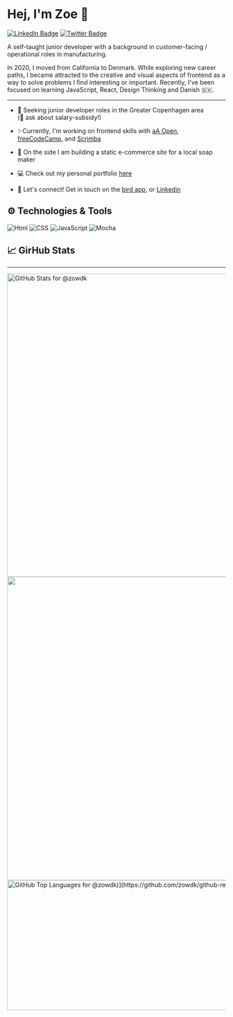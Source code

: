 # Hej, I'm Zoe 👋

[![LinkedIn Badge](https://img.shields.io/badge/LinkedIn-Profile-0077B5?style=flat&logo=linkedin&logoColor=white&color=0D76A8)](https://www.linkedin.com/in/zoemolivier)
[![Twitter Badge](https://img.shields.io/badge/Twitter-Profile-1DA1F2?style=flat&logo=twitter&logoColor=white&color=1CA2F1)](https://twitter.com/zowdk)

A self-taught junior developer with a background in customer-facing / operational roles in manufacturing.

In 2020, I moved from California to Denmark. While exploring new career paths, I became attracted to the creative and visual aspects of frontend as a way to solve problems I find interesting or important. Recently, I've been focused on learning JavaScript, React, Design Thinking and Danish 🇩🇰. 
_________________________________________

- 🚀 Seeking junior developer roles in the Greater Copenhagen area <br>
(💬 ask about salary-subsidy!) 

- ✨Currently, I'm working on frontend skills with [aA Open](https://www.appacademy.io/course/app-academy-open), [freeCodeCamp](https://www.freecodecamp.org/), and [Scrimba](https://scrimba.com/)
- 🛁 On the side I am building a static e-commerce site for a local soap maker

- 💻 Check out my personal portfolio [here](http://zow.dk/)
- 🔗 Let's connect! Get in touch on the [bird app](https://twitter.com/zowdk), or [Linkedin](https://www.linkedin.com/in/zoemolivier)


## ⚙️ Technologies & Tools
<!-- Awesome badges from https://dev.to/envoy_/150-badges-for-github-pnk -->


![Html](https://img.shields.io/badge/HTML5-E34F26?style=for-the-badge&logo=html5&logoColor=white)
![CSS](https://img.shields.io/badge/CSS3-1572B6?style=for-the-badge&logo=css3&logoColor=white)
![JavaScript](https://img.shields.io/badge/JavaScript-F7DF1E?style=for-the-badge&logo=javascript&logoColor=black)
![Mocha](https://img.shields.io/badge/mocha.js-323330?style=for-the-badge&logo=mocha&logoColor=Brown)


## 📈 GirHub Stats
<!-- GitHub Stats by github-readme-stats.vercel.app -->
_________________________________________

<img src="https://github-readme-stats.vercel.app/api?username=zowdk&show_icons=true&include_all_commits=true&count_private=true&theme=radical&layout=compact" alt="GitHub Stats for @zowdk" width="700">

<img src="https://github-readme-streak-stats.herokuapp.com?user=zowdk&theme=radical" width="700">

<img src="https://github-readme-stats.vercel.app/api/top-langs/?username=zowdk&show_icons=true&theme=radical&layout=compact" alt="GitHub Top Languages for @zowdk)](https://github.com/zowdk/github-readme-stats" alt="Top Languauges for @zowdk" width="700" height="300">
